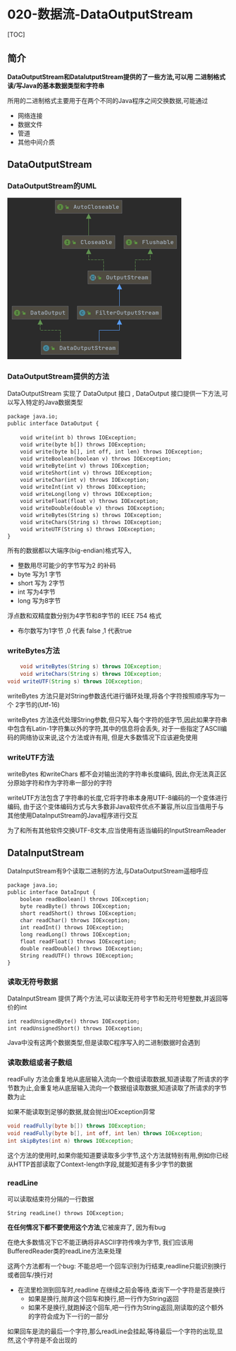# 020-数据流-DataOutputStream

[TOC]

## 简介

**DataOutputStream和DataIutputStream提供的了一些方法,可以用 二进制格式读/写Java的基本数据类型和字符串**

所用的二进制格式主要用于在两个不同的Java程序之间交换数据,可能通过

- 网络连接
- 数据文件
- 管道
- 其他中间介质

## DataOutputStream

### DataOutputStream的UML

![image-20201220102038392](../../../assets/image-20201220102038392.png)



### DataOutputStream提供的方法

DataOutputStream 实现了 DataOutput 接口 , DataOutput 接口提供一下方法,可以写入特定的Java数据类型

```
package java.io;
public interface DataOutput {
    
    void write(int b) throws IOException;
    void write(byte b[]) throws IOException;
    void write(byte b[], int off, int len) throws IOException;
    void writeBoolean(boolean v) throws IOException;
    void writeByte(int v) throws IOException;
    void writeShort(int v) throws IOException;
    void writeChar(int v) throws IOException;
    void writeInt(int v) throws IOException;
    void writeLong(long v) throws IOException;
    void writeFloat(float v) throws IOException;
    void writeDouble(double v) throws IOException;
    void writeBytes(String s) throws IOException;
    void writeChars(String s) throws IOException;
    void writeUTF(String s) throws IOException;
}
```

所有的数据都以大端序(big-endian)格式写入,

- 整数用尽可能少的字节写为2 的补码
- byte 写为1 字节
- short 写为 2字节
- int 写为4字节
- long 写为8字节

浮点数和双精度数分别为4字节和8字节的 IEEE 754 格式

- 布尔数写为1字节 ,0 代表 false ,1 代表true

### writeBytes方法

```java
    void writeBytes(String s) throws IOException;
    void writeChars(String s) throws IOException;
void writeUTF(String s) throws IOException;
```

writeBytes 方法只是对String参数迭代进行循环处理,将各个字符按照顺序写为一个 2字节的(Utf-16)

writeBytes 方法迭代处理String参数,但只写入每个字符的低字节,因此如果字符串中包含有Latin-1字符集以外的字符,其中的信息将会丢失, 对于一些指定了ASCII编码的网络协议来说,这个方法或许有用, 但是大多数情况下应该避免使用

### writeUTF方法

 writeBytes 和writeChars  都不会对输出流的字符串长度编码, 因此,你无法真正区分原始字符和作为字符串一部分的字符

writeUTF方法包含了字符串的长度,它将字符串本身用UTF-8编码的一个变体进行编码, 由于这个变体编码方式与大多数非Java软件优点不兼容,所以应当值用于与其他使用DataInputStream的Java程序进行交互

为了和所有其他软件交换UTF-8文本,应当使用有适当编码的InputStreamReader 



## DataInputStream

DataInputStream有9个读取二进制的方法,与DataOutputStream遥相呼应

```
package java.io;
public interface DataInput {
    boolean readBoolean() throws IOException;
    byte readByte() throws IOException;
    short readShort() throws IOException;
    char readChar() throws IOException;
    int readInt() throws IOException;
    long readLong() throws IOException;
    float readFloat() throws IOException;
    double readDouble() throws IOException;
    String readUTF() throws IOException;
}
```

### 读取无符号数据

DataInputStream 提供了两个方法,可以读取无符号字节和无符号短整数,并返回等价的int

```
int readUnsignedByte() throws IOException;
int readUnsignedShort() throws IOException;
```

Java中没有这两个数据类型,但是读取C程序写入的二进制数据时会遇到

### 读取数组或者子数组

readFully 方法会重复地从底层输入流向一个数组读取数据,知道读取了所请求的字节数为止,会重复地从底层输入流向一个数据组读取数据,知道读取了所请求的字节数为止

如果不能读取到足够的数据,就会抛出IOException异常

```java
void readFully(byte b[]) throws IOException;
void readFully(byte b[], int off, int len) throws IOException;
int skipBytes(int n) throws IOException;

```

这个方法的使用时,如果你能知道要读取多少字节,这个方法就特别有用,例如你已经从HTTP首部读取了Context-length字段,就能知道有多少字节的数据

### readLine

可以读取结束符分隔的一行数据

```
String readLine() throws IOException;
```

**在任何情况下都不要使用这个方法**,它被废弃了, 因为有bug

在绝大多数情况下它不能正确将非ASCII字符传唤为字节, 我们应该用 BufferedReader类的readLine方法来处理

这两个方法都有一个bug: 不能总吧一个回车识别为行结束,readline只能识别换行或者回车/换行对

- 在流里检测到回车时,readline 在继续之前会等待,查询下一个字符是否是换行
  - 如果是换行,抛弃这个回车和换行,把一行作为String返回
  - 如果不是换行,就跑掉这个回车,吧一行作为String返回,刚读取的这个额外的字符会成为下一行的一部分

如果回车是流的最后一个字符,那么readLine会挂起,等待最后一个字符的出现,显然,这个字符是不会出现的